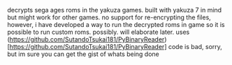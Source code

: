 decrypts sega ages roms in the yakuza games. built with yakuza 7 in mind but might work for other games. 
no support for re-encrypting the files, however, i have developed a way to run the decrypted roms in game so it is possible to run custom roms. possibly. will elaborate later.
uses (https://github.com/SutandoTsukai181/PyBinaryReader)[https://github.com/SutandoTsukai181/PyBinaryReader]
code is bad, sorry, but im sure you can get the gist of whats being done

